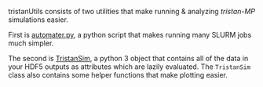 tristanUtils consists of two utilities that make running & analyzing *tristan-MP* simulations easier. 

First is [automater.py](automater.md), a python script that makes running many SLURM jobs much simpler.

The second is [TristanSim](tristanSim.md), a python 3 object that contains all of the 
data in your HDF5 outputs as attributes which are lazily evaluated. The `TristanSim` class 
also contains some helper functions that make plotting easier.
